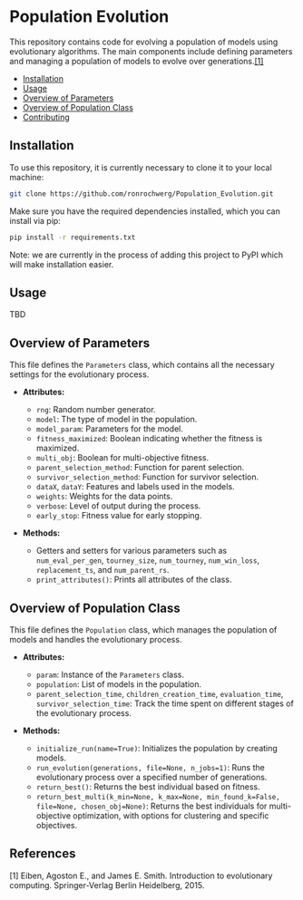 
# Population Evolution

This repository contains code for evolving a population of models using evolutionary algorithms. The main components include defining parameters and managing a population of models to evolve over generations.[[1]](#1)

- [Installation](#installation)
- [Usage](#usage)
- [Overview of Parameters](#Overview-of-Parameters)
- [Overview of Population Class](#Overview-of-Population-Class)
- [Contributing](#contributing)
<!--- [License](#license)-->

## Installation

To use this repository, it is currently necessary to clone it to your local machine:

```bash
git clone https://github.com/ronrochwerg/Population_Evolution.git
```

Make sure you have the required dependencies installed, which you can install via pip:

```bash
pip install -r requirements.txt
```
Note: we are currently in the process of adding this project to PyPI which will make installation easier.

## Usage
TBD

## Overview of Parameters
This file defines the `Parameters` class, which contains all the necessary settings for the evolutionary process.

- **Attributes:**
  - `rng`: Random number generator.
  - `model`: The type of model in the population.
  - `model_param`: Parameters for the model.
  - `fitness_maximized`: Boolean indicating whether the fitness is maximized.
  - `multi_obj`: Boolean for multi-objective fitness.
  - `parent_selection_method`: Function for parent selection.
  - `survivor_selection_method`: Function for survivor selection.
  - `dataX`, `dataY`: Features and labels used in the models.
  - `weights`: Weights for the data points.
  - `verbose`: Level of output during the process.
  - `early_stop`: Fitness value for early stopping.

- **Methods:**
  - Getters and setters for various parameters such as `num_eval_per_gen`, `tourney_size`, `num_tourney`, `num_win_loss`, `replacement_ts`, and `num_parent_rs`.
  - `print_attributes()`: Prints all attributes of the class.

## Overview of Population Class
This file defines the `Population` class, which manages the population of models and handles the evolutionary process.

- **Attributes:**
  - `param`: Instance of the `Parameters` class.
  - `population`: List of models in the population.
  - `parent_selection_time`, `children_creation_time`, `evaluation_time`, `survivor_selection_time`: Track the time spent on different stages of the evolutionary process.

- **Methods:**
  - `initialize_run(name=True)`: Initializes the population by creating models.
  - `run_evolution(generations, file=None, n_jobs=1)`: Runs the evolutionary process over a specified number of generations.
  - `return_best()`: Returns the best individual based on fitness.
  - `return_best_multi(k_min=None, k_max=None, min_found_k=False, file=None, chosen_obj=None)`: Returns the best individuals for multi-objective optimization, with options for clustering and specific objectives.


<!--
## License
This project is licensed under the MIT License.
-->

## References

<a id="1">[1]</a> 
Eiben, Agoston E., and James E. Smith. Introduction to evolutionary computing. Springer-Verlag Berlin Heidelberg, 2015.

